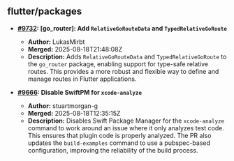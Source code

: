 ## flutter/packages

- **[#9732](https://github.com/flutter/packages/pull/9732): [go_router]: Add `RelativeGoRouteData` and `TypedRelativeGoRoute`**
  - **Author:** LukasMirbt
  - **Merged:** 2025-08-18T21:48:08Z
  - **Description:** Adds `RelativeGoRouteData` and `TypedRelativeGoRoute` to the `go_router` package, enabling support for type-safe relative routes. This provides a more robust and flexible way to define and manage routes in Flutter applications.

- **[#9666](https://github.com/flutter/packages/pull/9666): Disable SwiftPM for `xcode-analyze`**
  - **Author:** stuartmorgan-g
  - **Merged:** 2025-08-18T12:35:15Z
  - **Description:** Disables Swift Package Manager for the `xcode-analyze` command to work around an issue where it only analyzes test code. This ensures that plugin code is properly analyzed. The PR also updates the `build-examples` command to use a pubspec-based configuration, improving the reliability of the build process.